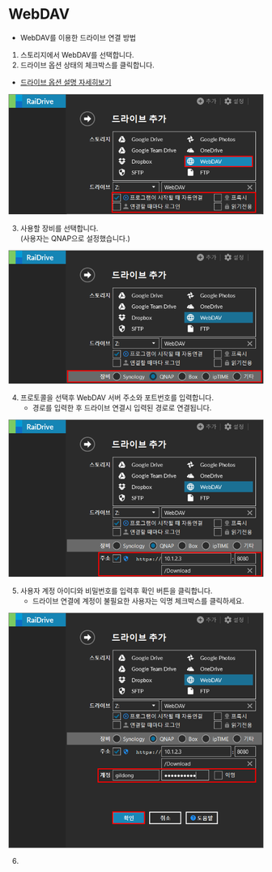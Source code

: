 # WebDAV  

- WebDAV를 이용한 드라이브 연결 방법  


1. 스토리지에서 WebDAV를 선택합니다.  
2. 드라이브 옵션 상태의 체크박스를 클릭합니다.  
- [드라이브 옵션 설명 자세히보기](https://github.com/bin1006/test/blob/master/google_drive.md#%EB%93%9C%EB%9D%BC%EC%9D%B4%EB%B8%8C-%EC%98%B5%EC%85%98-%EC%84%A4%EB%AA%85)


![webdav_01](/webdav_01.PNG?raw=true)  


3. 사용할 장비를 선택합니다.  
   (사용자는 QNAP으로 설정했습니다.)  
   
![webdav_02](/webdav_02.PNG?raw=true)  
   
   
4. 프로토콜을 선택후 WebDAV 서버 주소와 포트번호를 입력합니다.  
   - 경로를 입력한 후 드라이브 연결시 입력된 경로로 연결됩니다.
     
![webdav_003](/webdav_003.PNG?raw=true)  


   
5. 사용자 계정 아이디와 비밀번호를 입력후 확인 버튼을 클릭합니다.  
   - 드라이브 연결에 계정이 불필요한 사용자는 익명 체크박스를 클릭하세요.  
   
![webdav_004](/webdav_004.PNG?raw=true)  
   
   
6. 
   
